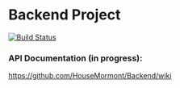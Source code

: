 # Backend Project

[![Build Status](https://travis-ci.org/HouseMormont/Backend.svg?branch=master)](https://travis-ci.org/HouseMormont/Backend)

### API Documentation (in progress):   
https://github.com/HouseMormont/Backend/wiki
